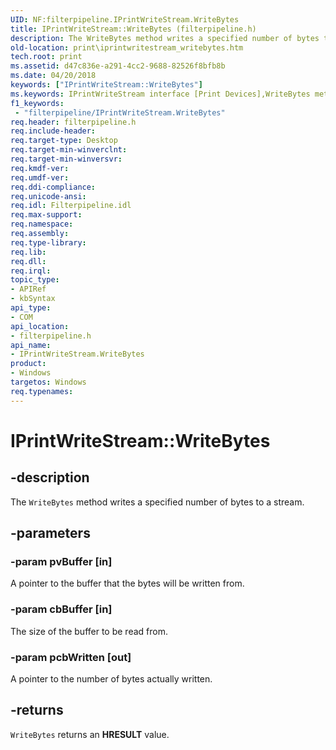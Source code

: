 ```yaml
---
UID: NF:filterpipeline.IPrintWriteStream.WriteBytes
title: IPrintWriteStream::WriteBytes (filterpipeline.h)
description: The WriteBytes method writes a specified number of bytes to a stream.
old-location: print\iprintwritestream_writebytes.htm
tech.root: print
ms.assetid: d47c836e-a291-4cc2-9688-82526f8bfb8b
ms.date: 04/20/2018
keywords: ["IPrintWriteStream::WriteBytes"]
ms.keywords: IPrintWriteStream interface [Print Devices],WriteBytes method, IPrintWriteStream.WriteBytes, IPrintWriteStream::WriteBytes, WriteBytes, WriteBytes method [Print Devices], WriteBytes method [Print Devices],IPrintWriteStream interface, filterpipeline/IPrintWriteStream::WriteBytes, filterpipeline_168a03b1-8fdc-4a98-9a5f-5c706fcd401b.xml, print.iprintwritestream_writebytes
f1_keywords:
 - "filterpipeline/IPrintWriteStream.WriteBytes"
req.header: filterpipeline.h
req.include-header: 
req.target-type: Desktop
req.target-min-winverclnt: 
req.target-min-winversvr: 
req.kmdf-ver: 
req.umdf-ver: 
req.ddi-compliance: 
req.unicode-ansi: 
req.idl: Filterpipeline.idl
req.max-support: 
req.namespace: 
req.assembly: 
req.type-library: 
req.lib: 
req.dll: 
req.irql: 
topic_type:
- APIRef
- kbSyntax
api_type:
- COM
api_location:
- filterpipeline.h
api_name:
- IPrintWriteStream.WriteBytes
product:
- Windows
targetos: Windows
req.typenames: 
---
```


# IPrintWriteStream::WriteBytes


## -description


The <code>WriteBytes</code> method writes a specified number of bytes to a stream.


## -parameters




### -param pvBuffer [in]

A pointer to the buffer that the bytes will be written from.


### -param cbBuffer [in]

The size of the buffer to be read from.


### -param pcbWritten [out]

A pointer to the number of bytes actually written. 


## -returns



<code>WriteBytes</code> returns an <b>HRESULT</b> value.




